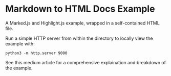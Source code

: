 # Markdown to HTML Docs Example

A Marked.js and Highlight.js example, wrapped in a self-contained HTML file.

Run a simple HTTP server from within the directory to locally view the example with:

```shell
python3 -m http.server 9000
```

See this medium article for a comprehensive explaination and breakdown of the example.
